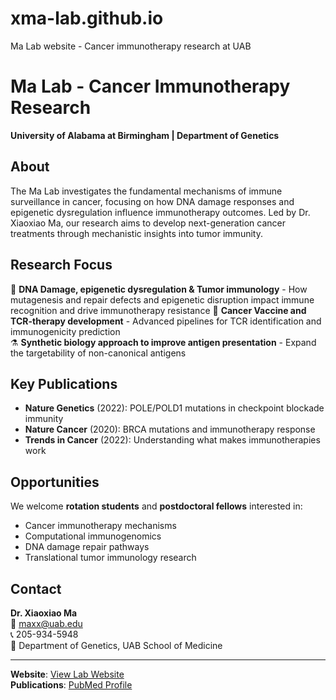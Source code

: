 # xma-lab.github.io
Ma Lab website - Cancer immunotherapy research at UAB
# Ma Lab - Cancer Immunotherapy Research
**University of Alabama at Birmingham | Department of Genetics**

## About

The Ma Lab investigates the fundamental mechanisms of immune surveillance in cancer, focusing on how DNA damage responses and epigenetic dysregulation influence immunotherapy outcomes. Led by Dr. Xiaoxiao Ma, our research aims to develop next-generation cancer treatments through mechanistic insights into tumor immunity.

## Research Focus

🧬 **DNA Damage, epigenetic dysregulation & Tumor immunology** - How mutagenesis and repair defects and epigenetic disruption impact immune recognition and drive immunotherapy resistance
🎯 **Cancer Vaccine and TCR-therapy development** - Advanced pipelines for TCR identification and immunogenicity prediction  
⚗️ **Synthetic biology approach to improve antigen presentation** - Expand the targetability of non-canonical antigens

## Key Publications

- **Nature Genetics** (2022): POLE/POLD1 mutations in checkpoint blockade immunity
- **Nature Cancer** (2020): BRCA mutations and immunotherapy response
- **Trends in Cancer** (2022): Understanding what makes immunotherapies work

## Opportunities

We welcome **rotation students** and **postdoctoral fellows** interested in:
- Cancer immunotherapy mechanisms
- Computational immunogenomics
- DNA damage repair pathways
- Translational tumor immunology research

## Contact

**Dr. Xiaoxiao Ma**  
📧 maxx@uab.edu  
📞 205-934-5948  
🏢 Department of Genetics, UAB School of Medicine

---

**Website**: [View Lab Website](https://[your-username].github.io/xiaoxiao-ma-lab)  
**Publications**: [PubMed Profile](https://www.ncbi.nlm.nih.gov/myncbi/xiaoxiao.ma.1/bibliography/public/)
